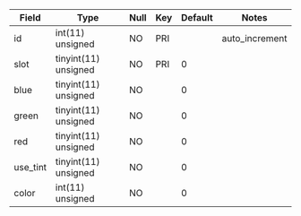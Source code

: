**Field**|**Type**|**Null**|**Key**|**Default**|**Notes**
-----|-----|-----|-----|-----|-----
id|int(11) unsigned|NO|PRI| |auto\_increment
slot|tinyint(11) unsigned|NO|PRI|0| 
blue|tinyint(11) unsigned|NO| |0| 
green|tinyint(11) unsigned|NO| |0| 
red|tinyint(11) unsigned|NO| |0| 
use\_tint|tinyint(11) unsigned|NO| |0| 
color|int(11) unsigned|NO| |0| 